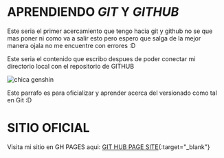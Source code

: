 # APRENDIENDO _GIT_ Y _GITHUB_

Este seria el primer acercamiento que tengo hacia git y github no se que mas poner ni como va a salir esto pero espero
que salga de la mejor manera ojala no me encuentre con errores :D

Este seria el contenido que escribo despues de poder conectar mi directorio local con el repositorio de GITHUB

![chica genshin](https://i.pinimg.com/564x/b2/a6/3e/b2a63ea5d179e7431a73389540072756.jpg)

Este parrafo es para oficializar y aprender acerca del versionado como tal en Git :D

# **SITIO OFICIAL**

Visita mi sitio en GH PAGES aqui: [GIT HUB PAGE SITE](https://legnar27.github.io/repositorioDePrueba/){:target="\_blank"}
